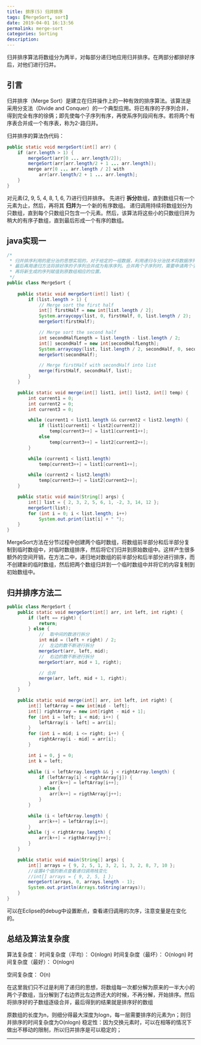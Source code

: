 ```yaml
---
title: 排序(5) 归并排序
tags: [MergeSort, sort]
date: 2019-04-01 16:13:56
permalink: merge-sort
categories: Sorting
description:
---
```

<p class="description">归并排序算法将数组分为两半，对每部分递归地应用归并排序。在两部分都排好序后，对他们进行归并。</p>


<!-- more -->

## 引言
归并排序（Merge Sort）是建立在归并操作上的一种有效的排序算法。该算法是采用分支法（Divide and Conquer）的一个典型应用。将已有序的子序列合并，得到完全有序的徐俩；即先使每个子序列有序，再使系序列段间有序。若将两个有序表合并成一个有序表，称为2-路归并。

归并排序的算法伪代码：
```java
public static void mergeSort(int[] arr) {
    if (arr.length > 1) {
        mergeSort(arr[0 ... arr.length/2]);
        mergeSort(arr[arr.length/2 + 1 ... arr.length]);
        merge arr[0 ... arr.length / 2] with 
            arr[arr.length/2 + 1 ... arr.length];
    }
}
```

对元素{2, 9, 5, 4, 8, 1, 6, 7}进行归并排序。 先进行 **拆分**数组，直到数组只有一个元素为止，然后，再将其 **归并**为一个新的有序数组。
递归调用持续将数组划分为只数组，直到每个只数组只包含一个元素。然后，该算法将这些小的只数组归并为稍大的有序子数组，直到最后形成一个有序的数组。



## java实现一

```java
/*
 * 归并排序利用的是分治的思想实现的，对于给定的一组数据，利用递归与分治技术将数据序列划分成*为越来越小的子序列，之后对子序列排序，
 * 最后再用递归方法将排好序的子序列合并成为有序序列。合并两个子序列时，需要申请两个子序列加*起来长度的内存，临时存储新的生成序列，
 * 再将新生成的序列赋值到原数组相应的位置。
 */
public class MergeSort {
	
	public static void mergeSort(int[] list) {
		if (list.length > 1) {
			// Merge sort the first half
			int[] firstHalf = new int[list.length / 2];
			System.arraycopy(list, 0, firstHalf, 0, list.length / 2);
			mergeSort(firstHalf);

			// Merge sort the second half
			int secondHalfLength = list.length - list.length / 2;
			int[] secondHalf = new int[secondHalfLength];
			System.arraycopy(list, list.length / 2, secondHalf, 0, secondHalfLength);
			mergeSort(secondHalf);

			// Merge firstHalf with secondHalf into list
			merge(firstHalf, secondHalf, list);
		}
	}

	public static void merge(int[] list1, int[] list2, int[] temp) {
		int current1 = 0;
		int current2 = 0;
		int current3 = 0;

		while (current1 < list1.length && current2 < list2.length) {
			if (list1[current1] < list2[current2])
				temp[current3++] = list1[current1++];
			else
				temp[current3++] = list2[current2++];
		}

		while (current1 < list1.length)
			temp[current3++] = list1[current1++];

		while (current2 < list2.length)
			temp[current3++] = list2[current2++];
	}

	public static void main(String[] args) {
		int[] list = { 2, 3, 2, 5, 6, 1, -2, 3, 14, 12 };
		mergeSort(list);
		for (int i = 0; i < list.length; i++)
			System.out.print(list[i] + " ");
	}
}

```

MergeSort方法在分节过程中创建两个临时数组，将数组前半部分和后半部分复制到临时数组中，对临时数组排序，然后将它们归并到原始数组中。这样产生很多额外的空间开销，在方法二中，递归地对数组的前半部分和后半部分进行排序，而不创建新的临时数组，然后把两个数组归并到一个临时数组中并将它的内容复制到初始数组中。

## 归并排序方法二

```java
public class MergeSort {
	public static void mergeSort(int[] arr, int left, int right) {
		if (left == right) {
			return;
		} else {
			//  取中间的数进行拆分
			int mid = (left + right) / 2;
			//  左边的数不断进行拆分
			mergeSort(arr, left, mid);
			//  右边的数不断进行拆分
			mergeSort(arr, mid + 1, right);

			// 合并
			merge(arr, left, mid + 1, right);
		}
	}

	public static void merge(int[] arr, int left, int right) {
		int[] leftArray = new int[mid - left];
		int[] rightArray = new int[right - mid + 1];
		for (int i = left; i < mid; i++) {
			leftArray[i - left] = arr[i];
		}
		for (int i = mid; i <= right; i++) {
			rightArray[i - mid] = arr[i];
		}

		int i = 0, j = 0;
		int k = left;

		while (i < leftArray.length && j < rightArray.length) {
			if (leftArray[i] < rightArray[j]) {
				arr[k++] = leftArray[i++];
			} else {
				arr[k++] = rigthArray[j++];
			}
		}

		while (i < leftArray.length) {
			arr[k++] = leftArray[i++];
		}
		while (j < rightArray.length) {
			arr[k++] = rigthArray[j++];
		}
	}

	public static void main(String[] args) {
		int[] arrays = { 9, 2, 5, 1, 3, 2, 1, 3, 2, 8, 7, 10 };
		//设置4个值的断点查看递归调用栈变化
		//int[] arrays = { 9, 2, 5, 1 };
		mergeSort(arrays, 0, arrays.length - 1);
		System.out.println(Arrays.toString(arrays));
	}
}
````

可以在Eclipse的debug中设置断点，查看递归调用的次序，注意变量是在变化的。


## 总结及算法复杂度

算法复杂度：
时间复杂度（平均）： O(nlogn)
时间复杂度（最坏）： O(nlogn)
时间复杂度（最好）： O(nlogn)

空间复杂度：  O(n)


在这里我们只不过是利用了递归的思想，将数组每一次都分解为原来的一半大小的两个子数组，当分解到了右边界比左边界还大的时候，不再分解，开始排序。然后将排序好的子数组逐级合并，最后得到的结果就是排序好的数组


原数组的长度为n，则细分得最大深度为logn，每一层需要排序的元素为n；则归并排序的时间复杂度为O(nlogn)
稳定性：因为交换元素时，可以在相等的情况下做出不移动的限制，所以归并排序是可以稳定的；






<hr />